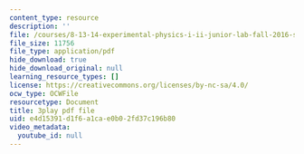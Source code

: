 ```yaml
---
content_type: resource
description: ''
file: /courses/8-13-14-experimental-physics-i-ii-junior-lab-fall-2016-spring-2017/e4d15391d1f6a1cae0b02fd37c196b80_bHTpiafiYsY.pdf
file_size: 11756
file_type: application/pdf
hide_download: true
hide_download_original: null
learning_resource_types: []
license: https://creativecommons.org/licenses/by-nc-sa/4.0/
ocw_type: OCWFile
resourcetype: Document
title: 3play pdf file
uid: e4d15391-d1f6-a1ca-e0b0-2fd37c196b80
video_metadata:
  youtube_id: null
---
```

